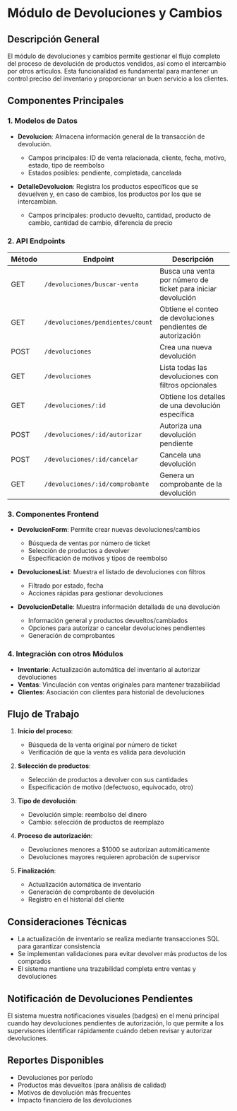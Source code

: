 # Módulo de Devoluciones y Cambios

## Descripción General

El módulo de devoluciones y cambios permite gestionar el flujo completo del proceso de devolución de productos vendidos, así como el intercambio por otros artículos. Esta funcionalidad es fundamental para mantener un control preciso del inventario y proporcionar un buen servicio a los clientes.

## Componentes Principales

### 1. Modelos de Datos

- **Devolucion**: Almacena información general de la transacción de devolución.
  - Campos principales: ID de venta relacionada, cliente, fecha, motivo, estado, tipo de reembolso
  - Estados posibles: pendiente, completada, cancelada

- **DetalleDevolucion**: Registra los productos específicos que se devuelven y, en caso de cambios, los productos por los que se intercambian.
  - Campos principales: producto devuelto, cantidad, producto de cambio, cantidad de cambio, diferencia de precio

### 2. API Endpoints

| Método | Endpoint | Descripción |
|--------|----------|-------------|
| GET | `/devoluciones/buscar-venta` | Busca una venta por número de ticket para iniciar devolución |
| GET | `/devoluciones/pendientes/count` | Obtiene el conteo de devoluciones pendientes de autorización |
| POST | `/devoluciones` | Crea una nueva devolución |
| GET | `/devoluciones` | Lista todas las devoluciones con filtros opcionales |
| GET | `/devoluciones/:id` | Obtiene los detalles de una devolución específica |
| POST | `/devoluciones/:id/autorizar` | Autoriza una devolución pendiente |
| POST | `/devoluciones/:id/cancelar` | Cancela una devolución |
| GET | `/devoluciones/:id/comprobante` | Genera un comprobante de la devolución |

### 3. Componentes Frontend

- **DevolucionForm**: Permite crear nuevas devoluciones/cambios
  - Búsqueda de ventas por número de ticket
  - Selección de productos a devolver
  - Especificación de motivos y tipos de reembolso

- **DevolucionesList**: Muestra el listado de devoluciones con filtros
  - Filtrado por estado, fecha
  - Acciones rápidas para gestionar devoluciones

- **DevolucionDetalle**: Muestra información detallada de una devolución
  - Información general y productos devueltos/cambiados
  - Opciones para autorizar o cancelar devoluciones pendientes
  - Generación de comprobantes

### 4. Integración con otros Módulos

- **Inventario**: Actualización automática del inventario al autorizar devoluciones
- **Ventas**: Vinculación con ventas originales para mantener trazabilidad
- **Clientes**: Asociación con clientes para historial de devoluciones

## Flujo de Trabajo

1. **Inicio del proceso**:
   - Búsqueda de la venta original por número de ticket
   - Verificación de que la venta es válida para devolución

2. **Selección de productos**:
   - Selección de productos a devolver con sus cantidades
   - Especificación de motivo (defectuoso, equivocado, otro)

3. **Tipo de devolución**:
   - Devolución simple: reembolso del dinero
   - Cambio: selección de productos de reemplazo

4. **Proceso de autorización**:
   - Devoluciones menores a $1000 se autorizan automáticamente
   - Devoluciones mayores requieren aprobación de supervisor

5. **Finalización**:
   - Actualización automática de inventario
   - Generación de comprobante de devolución
   - Registro en el historial del cliente

## Consideraciones Técnicas

- La actualización de inventario se realiza mediante transacciones SQL para garantizar consistencia
- Se implementan validaciones para evitar devolver más productos de los comprados
- El sistema mantiene una trazabilidad completa entre ventas y devoluciones

## Notificación de Devoluciones Pendientes

El sistema muestra notificaciones visuales (badges) en el menú principal cuando hay devoluciones pendientes de autorización, lo que permite a los supervisores identificar rápidamente cuándo deben revisar y autorizar devoluciones.

## Reportes Disponibles

- Devoluciones por período
- Productos más devueltos (para análisis de calidad)
- Motivos de devolución más frecuentes
- Impacto financiero de las devoluciones
